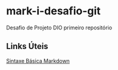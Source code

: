 # mark-i-desafio-git
Desafio de Projeto DIO primeiro repositório

## Links Úteis
[Sintaxe Básica Markdown](https://www.markdownguide.org/)

